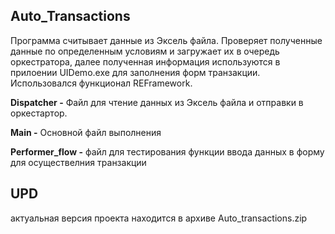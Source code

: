 ## Auto_Transactions

Программа считывает данные из Эксель файла. Проверяет полученные данные по определенным условиям и загружает их в очередь оркестратора, далее полученная информация используются в прилоении UIDemo.exe для заполнения форм транзакции. Использовался функционал REFramework.


**Dispatcher -** 
Файл для чтение данных из Эксель файла и отправки в оркестартор.


**Main -**
Основной файл выполнения


**Performer_flow -**
файл для тестирования функции ввода данных в форму для осуществелния транзакции 

## UPD
актуальная версия проекта находится в архиве Auto_transactions.zip
